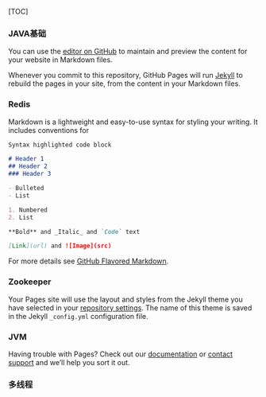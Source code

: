 [TOC]


### JAVA基础

You can use the [editor on GitHub](https://github.com/xiaoguangdong999/xiaoguangdong999.github.io/edit/main/index.md) to maintain and preview the content for your website in Markdown files.

Whenever you commit to this repository, GitHub Pages will run [Jekyll](https://jekyllrb.com/) to rebuild the pages in your site, from the content in your Markdown files.

### Redis

Markdown is a lightweight and easy-to-use syntax for styling your writing. It includes conventions for

```markdown
Syntax highlighted code block

# Header 1
## Header 2
### Header 3

- Bulleted
- List

1. Numbered
2. List

**Bold** and _Italic_ and `Code` text

[Link](url) and ![Image](src)
```

For more details see [GitHub Flavored Markdown](https://guides.github.com/features/mastering-markdown/).

### Zookeeper

Your Pages site will use the layout and styles from the Jekyll theme you have selected in your [repository settings](https://github.com/xiaoguangdong999/xiaoguangdong999.github.io/settings). The name of this theme is saved in the Jekyll `_config.yml` configuration file.

### JVM

Having trouble with Pages? Check out our [documentation](https://docs.github.com/categories/github-pages-basics/) or [contact support](https://github.com/contact) and we’ll help you sort it out.

### 多线程
